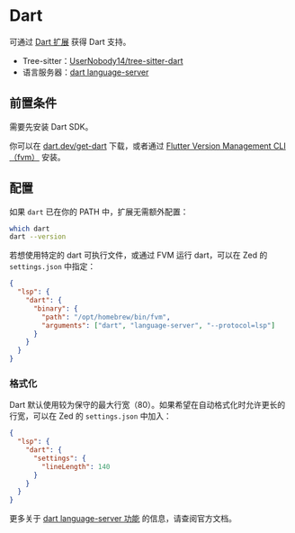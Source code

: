# Dart

可通过 [Dart 扩展](https://github.com/zed-extensions/dart) 获得 Dart 支持。

- Tree-sitter：[UserNobody14/tree-sitter-dart](https://github.com/UserNobody14/tree-sitter-dart)
- 语言服务器：[dart language-server](https://github.com/dart-lang/sdk)

## 前置条件

需要先安装 Dart SDK。

你可以在 [dart.dev/get-dart](https://dart.dev/get-dart) 下载，或者通过 [Flutter Version Management CLI（fvm）](https://fvm.app/documentation/getting-started/installation) 安装。

## 配置

如果 `dart` 已在你的 PATH 中，扩展无需额外配置：

```sh
which dart
dart --version
```

若想使用特定的 dart 可执行文件，或通过 FVM 运行 dart，可以在 Zed 的 `settings.json` 中指定：

```json [settings]
{
  "lsp": {
    "dart": {
      "binary": {
        "path": "/opt/homebrew/bin/fvm",
        "arguments": ["dart", "language-server", "--protocol=lsp"]
      }
    }
  }
}
```

### 格式化

Dart 默认使用较为保守的最大行宽（80）。如果希望在自动格式化时允许更长的行宽，可以在 Zed 的 `settings.json` 中加入：

```json [settings]
{
  "lsp": {
    "dart": {
      "settings": {
        "lineLength": 140
      }
    }
  }
}
```

更多关于 [dart language-server 功能](https://github.com/dart-lang/sdk/blob/main/pkg/analysis_server/tool/lsp_spec/README.md) 的信息，请查阅官方文档。

